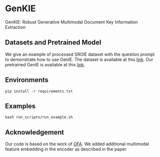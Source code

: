 # GenKIE
GenKIE: Robust Generative Multimodal Document Key Information Extraction

## Datasets and Pretrained Model
We give an example of processed SROIE dataset with the question prompt to demonstrate how to use GenIE. The dataset is available at this [link](https://drive.google.com/file/d/1wioGjpXEX8MSCW68y9O_kPw-xp4CTKVk/view?usp=sharing). Our pretrained GenIE is available at this [link](https://drive.google.com/file/d/1k2nFGirVCL_8b6yTrXi75_4vSseJ7nlE/view?usp=sharing).

## Environments
```
pip install -r requirements.txt
```

## Examples
```
bash run_scripts/run_example.sh
```

## Acknowledgement
Our code is based on the work of [OFA](https://github.com/OFA-Sys/OFA). We added additional multimodal feature embedding in the encoder as described in the paper.  
